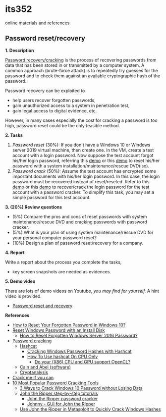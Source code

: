# its352
online materials and references

## Password reset/recovery
**1. Description**

[Password recovery/cracking](https://en.wikipedia.org/wiki/Password_cracking) is the process of recovering passwords from data that has been stored in or transmitted by a computer system. A common approach (brute-force attack) is to repeatedly try guesses for the password and to check them against an available cryptographic hash of the password.

Password recovery can be exploited to 
* help users recover forgotten passwords, 
* gain unauthorized access to a system in penetration test,
* gain legal access to digital evidence, etc.

However, in many cases especially the cost for cracking a password is too high, password reset could be the only feasible method.

**2. Tasks**
1. *Password reset* (30%): If you don't have a Windows 10 or Windows server 2019 virtual machine, then create one. In the VM, create a test account with a login password. Now suppose the test account forgot his/her login password, referring this [demo](https://www.howtogeek.com/222262/how-to-reset-your-forgotten-password-in-windows-10/) or this [demo](https://www.howtogeek.com/howto/14369/change-or-reset-windows-password-from-a-ubuntu-live-cd/) to reset his/her password with a system installation/maintenance/rescue DVD(iso).
2. *Password crack* (50%): Assume the test account has encrypted some important documents with his/her login password. In this case, the login password must be recovered instead of reset/reseted. Refer to this [demo](https://samsclass.info/123/proj14/123p12winhash.htm) or this [demo](https://www.top-password.com/blog/crack-windows-password-with-john-the-ripper/) to recover/crack the login password for the test account with a password cracker. To simplify this task, you may set a simple password for this test account.

**3. (20%) Review questions**
* (5%) Compare the pros and cons of  reset passwords with system maintenance/rescue DVD and cracking passwords with password cracker.
* (5%) What is your plan of using system maintenance/rescue DVD for your personal computer password reset?
* (10%) Design a plan of password reset/recovery for a company.

**4. Report**

Write a report about the process you complete the tasks, 
* key screen snapshots are needed as evidences.

**5. Demo video**

There are lots of demo videos on Youtube, *you may find for yourself.*
A hint video is provided.
* [Password reset and recovery](https://youtu.be/i0Ht5V4-OPY)


**References**
* [How to Reset Your Forgotten Password in Windows 10?](https://www.howtogeek.com/222262/how-to-reset-your-forgotten-password-in-windows-10/)
* [Reset Windows Password with an Install Disk](https://samsclass.info/123/proj14/123p10winpass.htm)
  * [How to Reset Forgotten Windows Server 2016 Password?](https://www.tactig.com/reset-forgotten-windows-server-password/)
* [Password cracking](https://en.wikipedia.org/wiki/Password_cracking)
  * [Hashcat](https://en.wikipedia.org/wiki/Hashcat)
    * [Cracking Windows Password Hashes with Hashcat](https://samsclass.info/123/proj14/123p12winhash.htm)
    * [How To Use hashcat On CPU Only](https://scottlinux.com/2017/01/31/how-to-use-hashcat-on-cpu-only/)
      * [Do your (X86) CPU and GPU support OpenCL?](https://streamhpc.com/blog/2011-12-29/opencl-hardware-support/)
  * [Cain and Abel (software)](https://en.wikipedia.org/wiki/Cain_and_Abel_(software))
  * [Cryptanalysis](https://en.wikipedia.org/wiki/Cryptanalysis)
* [Crack me if you can](http://contest-2010.korelogic.com/)
* [10 Most Popular Password Cracking Tools](https://resources.infosecinstitute.com/topic/10-popular-password-cracking-tools/)
  * [3 Ways to Crack Windows 10 Password without Losing Data](https://www.bestwindowspasswordreset.com/crack-windows-10-password.html)
  * [John the Ripper step-by-step tutorials](https://openwall.info/wiki/john/tutorials)
    * [John the Ripper password cracker](https://www.openwall.com/john/)
    * [Johnny - GUI for John the Ripper](https://openwall.info/wiki/john/johnny)
  * [Use John the Ripper in Metasploit to Quickly Crack Windows Hashes](https://null-byte.wonderhowto.com/how-to/use-john-ripper-metasploit-quickly-crack-windows-hashes-0200322/)
